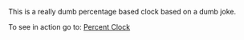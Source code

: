 This is a really dumb percentage based clock based on a dumb joke.

To see in action go to: [Percent Clock](http://danielearthy.github.io/percent-clock/)